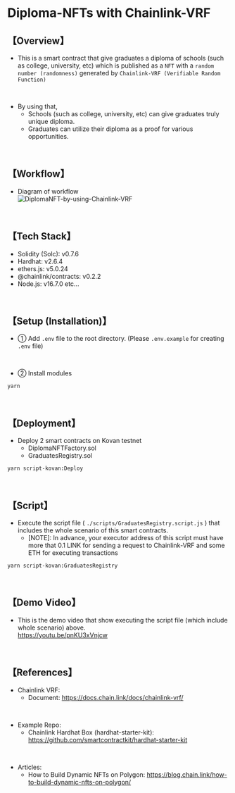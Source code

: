 # Diploma-NFTs with Chainlink-VRF
## 【Overview】
- This is a smart contract that give graduates a diploma of schools (such as college, university, etc) which is published as a `NFT` with a `random number (randomness)` generated by `Chainlink-VRF (Verifiable Random Function) ` 

<br>

- By using that, 
  - Schools (such as college, university, etc) can give graduates truly unique diploma.
  - Graduates can utilize their diploma as a proof for various opportunities. 

<br>

## 【Workflow】
- Diagram of workflow  
  ![DiplomaNFT-by-using-Chainlink-VRF](https://user-images.githubusercontent.com/19357502/143765171-84e61627-7b75-4d24-86e7-00014c39c854.jpg)

<br>

## 【Tech Stack】
- Solidity (Solc): v0.7.6
- Hardhat: v2.6.4
- ethers.js: v5.0.24
- @chainlink/contracts: v0.2.2
- Node.js: v16.7.0
etc...

<br>

## 【Setup (Installation)】
- ① Add `.env` file to the root directory. 
  (Please `.env.example` for creating `.env` file)

<br>

- ② Install modules 
```
yarn
```

<br>

## 【Deployment】
- Deploy 2 smart contracts on Kovan testnet
  - DiplomaNFTFactory.sol
  - GraduatesRegistry.sol
```
yarn script-kovan:Deploy
```

<br>

## 【Script】
- Execute the script file ( `./scripts/GraduatesRegistry.script.js` ) that includes the whole scenario of this smart contracts.
  - [NOTE]: In advance, your executor address of this script must have more that 0.1 LINK for sending a request to Chainlink-VRF and some ETH for executing transactions
```
yarn script-kovan:GraduatesRegistry
```

<br>

## 【Demo Video】
- This is the demo video that show executing the script file (which include whole scenario) above.  
  https://youtu.be/pnKU3xVnjcw

<br>

## 【References】
- Chainlink VRF:
  - Document: https://docs.chain.link/docs/chainlink-vrf/

<br>

- Example Repo: 
  - Chainlink Hardhat Box (hardhat-starter-kit): https://github.com/smartcontractkit/hardhat-starter-kit

<br>

- Articles:
  - How to Build Dynamic NFTs on Polygon: https://blog.chain.link/how-to-build-dynamic-nfts-on-polygon/
